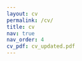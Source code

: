```yaml
---
layout: cv
permalink: /cv/
title: cv
nav: true
nav_order: 4
cv_pdf: cv_updated.pdf
---
```


<object data="{{ site.url }}{{ site.baseurl }}/assets/pdf/resume_updated.pdf" width="1000" height="1000" type="application/pdf"></object>
